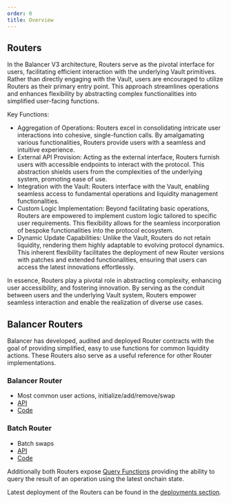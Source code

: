 ```yaml
---
order: 0
title: Overview
---
```


## Routers

In the Balancer V3 architecture, Routers serve as the pivotal interface for users, facilitating efficient interaction with the underlying Vault primitives. Rather than directly engaging with the Vault, users are encouraged to utilize Routers as their primary entry point. This approach streamlines operations and enhances flexibility by abstracting complex functionalities into simplified user-facing functions.

Key Functions:
* Aggregation of Operations: Routers excel in consolidating intricate user interactions into cohesive, single-function calls. By amalgamating various functionalities, Routers provide users with a seamless and intuitive experience.
* External API Provision: Acting as the external interface, Routers furnish users with accessible endpoints to interact with the protocol. This abstraction shields users from the complexities of the underlying system, promoting ease of use.
* Integration with the Vault: Routers interface with the Vault, enabling seamless access to fundamental operations and liquidity management functionalities.
* Custom Logic Implementation: Beyond facilitating basic operations, Routers are empowered to implement custom logic tailored to specific user requirements. This flexibility allows for the seamless incorporation of bespoke functionalities into the protocol ecosystem.
* Dynamic Update Capabilities: Unlike the Vault, Routers do not retain liquidity, rendering them highly adaptable to evolving protocol dynamics. This inherent flexibility facilitates the deployment of new Router versions with patches and extended functionalities, ensuring that users can access the latest innovations effortlessly.

In essence, Routers play a pivotal role in abstracting complexity, enhancing user accessibility, and fostering innovation. By serving as the conduit between users and the underlying Vault system, Routers empower seamless interaction and enable the realization of diverse use cases.

## Balancer Routers

Balancer has developed, audited and deployed Router contracts with the goal of providing simplified, easy to use functions for common liquidity actions. These Routers also serve as a useful reference for other Router implementations.

### Balancer Router

- Most common user actions, initialize/add/remove/swap
- [API](../../developer-reference/contracts/router-api.md)
- [Code](https://github.com/balancer/balancer-v3-monorepo/blob/main/pkg/vault/contracts/Router.sol)

### Batch Router
- Batch swaps
- [API](../../developer-reference/contracts/batch-router-api.md)
- [Code](https://github.com/balancer/balancer-v3-monorepo/blob/main/pkg/vault/contracts/BatchRouter.sol)

Additionally both Routers expose [Query Functions](./queries.md) providing the ability to query the result of an operation using the latest onchain state.

Latest deployment of the Routers can be found in the [deployments section](/developer-reference/contracts/deployment-addresses/mainnet.html).
